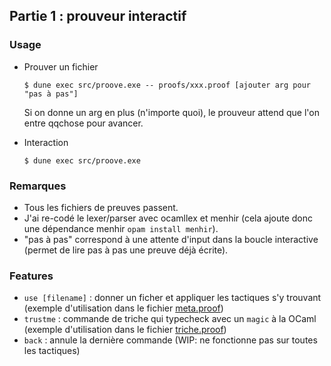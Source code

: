 ## Partie 1 : prouveur interactif

### Usage

- Prouver un fichier
  ```
  $ dune exec src/proove.exe -- proofs/xxx.proof [ajouter arg pour "pas à pas"]
  ```
  Si on donne un arg en plus (n'importe quoi),
  le prouveur attend que l'on entre qqchose pour avancer.

- Interaction
  ```
  $ dune exec src/proove.exe
  ```
### Remarques

- Tous les fichiers de preuves passent.
- J'ai re-codé le lexer/parser avec ocamllex et menhir (cela ajoute donc une dépendance menhir `opam install menhir`).
- "pas à pas" correspond à une attente d'input dans la boucle interactive (permet de lire pas à pas une preuve déjà écrite).

### Features

- `use [filename]` : donner un ficher et appliquer les tactiques s'y trouvant (exemple d'utilisation dans le fichier [meta.proof](proofs/meta.proof))
- `trustme` : commande de triche qui typecheck avec un `magic` à la OCaml (exemple d'utilisation dans le fichier [triche.proof](proofs/triche.proof))
- `back` : annule la dernière commande (WIP: ne fonctionne pas sur toutes les tactiques)
